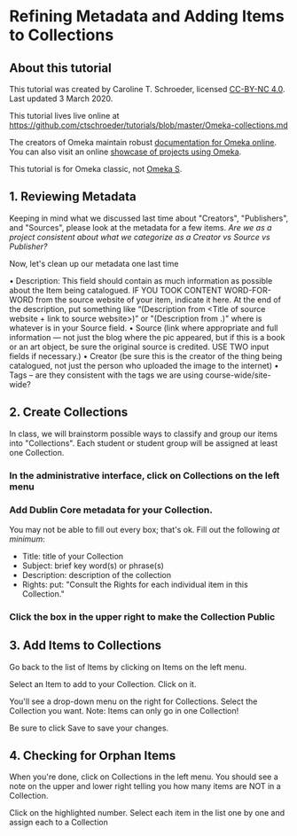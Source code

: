 # Refining Metadata and Adding Items to Collections #

## About this tutorial 

This tutorial was created by Caroline T. Schroeder, licensed [CC-BY-NC 4.0](https://creativecommons.org/licenses/by-nc/4.0/). Last updated 3 March 2020.

This tutorial lives live online at https://github.com/ctschroeder/tutorials/blob/master/Omeka-collections.md

The creators of Omeka maintain robust [documentation for Omeka online](https://omeka.org/classic/docs/).  You can also visit an online [showcase of projects using Omeka](https://omeka.org/classic/showcase/).

This tutorial is for Omeka classic, not [Omeka S](https://omeka.org/s/).

## 1. Reviewing Metadata

Keeping in mind what we discussed last time about "Creators", "Publishers", and "Sources", please look at the metadata for a few items. *Are we as a project consistent about what we categorize as a Creator vs Source vs Publisher?*

Now, let's clean up our metadata one last time

•	Description:  This field should contain as much information as possible about the Item being catalogued.  IF YOU TOOK CONTENT WORD-FOR-WORD from the source website of your item, indicate it here.  At the end of the description, put something like “(Description from <Title of source website + link to source website>)” or "(Description from <Source>.)" where <Source> is whatever is in your Source field.
•	Source (link where appropriate and full information — not just the blog where the pic appeared, but if this is a book or an art object, be sure the original source is credited.  USE TWO input fields if necessary.)
•	Creator (be sure this is the creator of the thing being catalogued, not just the person who uploaded the image to the internet)
•	Tags – are they consistent with the tags we are using course-wide/site-wide?

## 2. Create Collections

In class, we will brainstorm possible ways to classify and group our items into "Collections".  Each student or student group will be assigned at least one Collection.

### In the administrative interface, click on Collections on the left menu

### Add Dublin Core metadata for your Collection.

You may not be able to fill out every box; that's ok.  Fill out the following *at minimum*:
  - Title: title of your Collection
  - Subject: brief key word(s) or phrase(s) 
  - Description:  description of the collection
  - Rights: put:  "Consult the Rights for each individual item in this Collection."
  
### Click the box in the upper right to make the Collection Public

## 3. Add Items to Collections

Go back to the list of Items by clicking on Items on the left menu.

Select an Item to add to your Collection.  Click on it.

You'll see a drop-down menu on the right for Collections. Select the Collection you want. Note: Items can only go in one Collection!

Be sure to click Save to save your changes.

## 4. Checking for Orphan Items

When you're done, click on Collections in the left menu. You should see a note on the upper and lower right telling you how many items are NOT in a Collection. 

Click on the highlighted number. Select each item in the list one by one and assign each to a Collection


  
  
